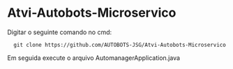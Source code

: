 # Atvi-Autobots-Microservico
Digitar o seguinte comando no cmd:
```
  git clone https://github.com/AUTOBOTS-JSG/Atvi-Autobots-Microservico
```
Em seguida execute o arquivo AutomanagerApplication.java
